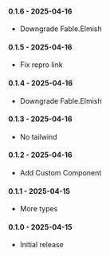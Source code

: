 #### 0.1.6 - 2025-04-16
* Downgrade Fable.Elmish
#### 0.1.5 - 2025-04-16
* Fix repro link
#### 0.1.4 - 2025-04-16
* Downgrade Fable.Elmish
#### 0.1.3 - 2025-04-16
* No tailwind
#### 0.1.2 - 2025-04-16
* Add Custom Component
#### 0.1.1 - 2025-04-15
* More types
#### 0.1.0 - 2025-04-15
* Initial release
